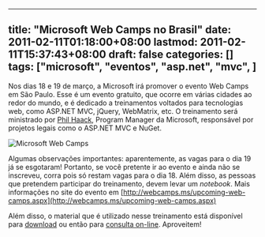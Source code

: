 
---
title: "Microsoft Web Camps no Brasil"
date: 2011-02-11T01:18:00+08:00
lastmod: 2011-02-11T15:37:43+08:00
draft: false
categories: []
tags: ["microsoft", "eventos", "asp.net", "mvc", ]
---


Nos dias 18 e 19 de março, a Microsoft irá promover o evento Web Camps em São Paulo. Esse é um evento gratuito, que ocorre em várias cidades ao redor do mundo, e é dedicado a treinamentos voltados para tecnologias web, como ASP.NET MVC, jQuery, WebMatrix, etc. O treinamento será ministrado por [Phil Haack](http://haacked.com/), Program Manager da Microsoft, responsável por projetos legais como o ASP.NET MVC e NuGet.

![Microsoft Web Camps](/img/2011%2f2%2fmsft-web-camps-300x.jpg)

Algumas observações importantes: aparentemente, as vagas para o dia 19 já se esgotaram! Portanto, se você pretente ir ao evento e ainda não se inscreveu, corra pois só restam vagas para o dia 18. Além disso, as pessoas que pretendem participar do treinamento, devem levar um *notebook*. Mais informações no site do evento em [http://webcamps.ms/upcoming-web-camps.aspx](http://webcamps.ms/upcoming-web-camps.aspx)

Além disso, o material que é utilizado nesse treinamento está disponível para [download](http://www.microsoft.com/downloads/en/details.aspx?displaylang=en&FamilyID=0a906559-28bd-4f5d-ac18-f895a200a2a5 "Web Camps Training Kit") ou então para [consulta on-line](http://trainingkit.webcamps.ms/). Aproveitem!

